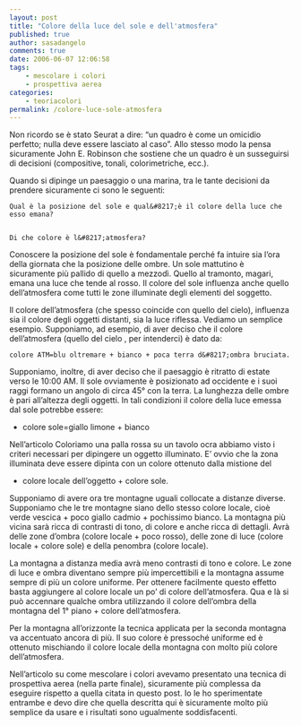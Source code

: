 ```yaml
---
layout: post
title: "Colore della luce del sole e dell'atmosfera"
published: true
author: sasadangelo
comments: true
date: 2006-06-07 12:06:58
tags:
    - mescolare i colori
    - prospettiva aerea
categories:
    - teoriacolori
permalink: /colore-luce-sole-atmosfera
---
```


  Non ricordo se è stato Seurat a dire: &#8220;un quadro è come un omicidio perfetto; nulla deve essere lasciato al caso&#8221;. Allo stesso modo la pensa sicuramente John E. Robinson che sostiene che un quadro è un susseguirsi di decisioni (compositive, tonali, colorimetriche, ecc.).



  Quando si dipinge un paesaggio o una marina, tra le tante decisioni da prendere sicuramente ci sono le seguenti:



  
    Qual è la posizione del sole e qual&#8217;è il colore della luce che esso emana?
  
  
    Di che colore è l&#8217;atmosfera?
  



  Conoscere la posizione del sole è fondamentale perché fa intuire sia l&#8217;ora della giornata che la posizione delle ombre. Un sole mattutino è sicuramente più pallido di quello a mezzodì. Quello al tramonto, magari, emana una luce che tende al rosso. Il colore del sole influenza anche quello dell&#8217;atmosfera come tutti le zone illuminate degli elementi del soggetto.



  Il colore dell&#8217;atmosfera (che spesso coincide con quello del cielo), influenza sia il colore degli oggetti distanti, sia la luce riflessa. Vediamo un semplice esempio. Supponiamo, ad esempio, di aver deciso che il colore dell&#8217;atmosfera (quello del cielo , per intenderci) è dato da:



  
    colore ATM=blu oltremare + bianco + poca terra d&#8217;ombra bruciata.
  



  Supponiamo, inoltre, di aver deciso che il paesaggio è ritratto di estate verso le 10:00 AM. Il sole ovviamente è posizionato ad occidente e i suoi raggi formano un angolo di circa 45° con la terra. La lunghezza delle ombre è pari all&#8217;altezza degli oggetti. In tali condizioni il colore della luce emessa dal sole potrebbe essere:


  * colore sole=giallo limone + bianco


  Nell&#8217;articolo Coloriamo una palla rossa su un tavolo ocra abbiamo visto i criteri necessari per dipingere un oggetto illuminato. E&#8217; ovvio che la zona illuminata deve essere dipinta con un colore ottenuto dalla mistione del


  * colore locale dell&#8217;oggetto + colore sole.


  Supponiamo di avere ora tre montagne uguali collocate a distanze diverse. Supponiamo che le tre montagne siano dello stesso colore locale, cioè verde vescica + poco giallo cadmio + pochissimo bianco. La montagna più vicina sarà ricca di contrasti di tono, di colore e anche ricca di dettagli. Avrà delle zone d&#8217;ombra (colore locale + poco rosso), delle zone di luce (colore locale + colore sole) e della penombra (colore locale).



  La montagna a distanza media avrà meno contrasti di tono e colore. Le zone di luce e ombra diventano sempre più impercettibili e la montagna assume sempre di più un colore uniforme. Per ottenere facilmente questo effetto basta aggiungere al colore locale un po&#8217; di colore dell&#8217;atmosfera. Qua e là si può accennare qualche ombra utilizzando il colore dell&#8217;ombra della montagna del 1° piano + colore dell&#8217;atmosfera.



  Per la montagna all&#8217;orizzonte la tecnica applicata per la seconda montagna va accentuato ancora di più. Il suo colore è pressoché uniforme ed è ottenuto mischiando il colore locale della montagna con molto più colore dell&#8217;atmosfera.



  Nell&#8217;articolo su come mescolare i colori avevamo presentato una tecnica di prospettiva aerea (nella parte finale), sicuramente più complessa da eseguire rispetto a quella citata in questo post. Io le ho sperimentate entrambe e devo dire che quella descritta qui è sicuramente molto più semplice da usare e i risultati sono ugualmente soddisfacenti.
